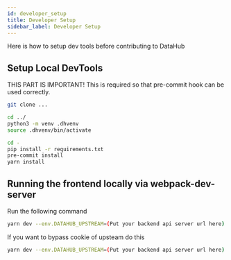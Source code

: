 ```yaml
---
id: developer_setup
title: Developer Setup
sidebar_label: Developer Setup
---
```


Here is how to setup dev tools before contributing to DataHub

## Setup Local DevTools

THIS PART IS IMPORTANT! This is required so that pre-commit hook can be used correctly.

```sh
git clone ...

cd ../
python3 -m venv .dhvenv
source .dhvenv/bin/activate

cd -
pip install -r requirements.txt
pre-commit install
yarn install
```

## Running the frontend locally via webpack-dev-server

Run the following command

```sh
yarn dev --env.DATAHUB_UPSTREAM=(Put your backend api server url here)
```

If you want to bypass cookie of upsteam do this

```sh
yarn dev --env.DATAHUB_UPSTREAM=(Put your backend api server url here) --env.DATAHUB_COOKIE=(Put backend api cookie here)
```
